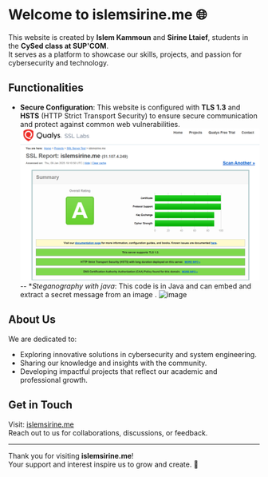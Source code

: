 # Welcome to islemsirine.me 🌐

This website is created by **Islem Kammoun** and **Sirine Ltaief**, students in the **CySed class at SUP'COM**.  
It serves as a platform to showcase our skills, projects, and passion for cybersecurity and technology.

## Functionalities

- **Secure Configuration**: This website is configured with **TLS 1.3** and **HSTS** (HTTP Strict Transport Security) to ensure secure communication and protect against common web vulnerabilities.
![Our SSL Report](ssl_report.png)
-- **Steganography with java*: This code is in Java and can embed and extract a secret message from an image .
  ![image](https://github.com/user-attachments/assets/b98a4876-ab8e-4dc9-adc1-0b788b2abee6)


## About Us

We are dedicated to:
- Exploring innovative solutions in cybersecurity and system engineering.
- Sharing our knowledge and insights with the community.
- Developing impactful projects that reflect our academic and professional growth.

## Get in Touch

Visit: [islemsirine.me](https://islemsirine.me)  
Reach out to us for collaborations, discussions, or feedback.

---

Thank you for visiting **islemsirine.me**!  
Your support and interest inspire us to grow and create. 🚀
